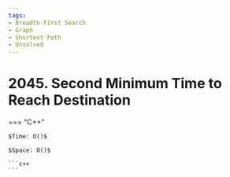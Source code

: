 ```yaml
---
tags:
- Breadth-First Search
- Graph
- Shortest Path
- Unsolved
---
```



# 2045. Second Minimum Time to Reach Destination

=== "C++"

    $Time: O()$

    $Space: O()$

    ```c++
    ```